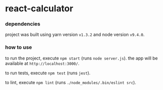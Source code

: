 # react-calculator

### dependencies

project was built using yarn version `v1.3.2` and node version `v9.4.0`.

### how to use

to run the project, execute `npm start` (runs `node server.js`). the app will be available at `http://localhost:3000/`.

to run tests, execute `npm test` (runs `jest`).

to lint, execute `npm lint` (runs `./node_modules/.bin/eslint src`).
